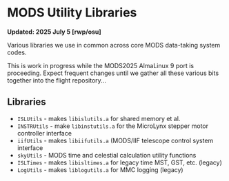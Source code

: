 # MODS Utility Libraries

**Updated: 2025 July 5 [rwp/osu]**

Various libraries we use in common across core MODS data-taking system codes.

This is work in progress while the MODS2025 AlmaLinux 9 port is proceeding.  Expect frequent changes 
until we gather all these various bits together into the flight repository...

## Libraries

 * `ISLUtils` - makes `libislutils.a` for shared memory et al.
 * `INSTRUtils` - make `libinstutils.a` for the MicroLynx stepper motor controller interface
 * `iifUtils` - makes `libiifutils.a` (MODS/IIF telescope control system interface
 * `skyUtils` - MODS time and celestial calculation utility functions
 * `ISLTimes` - makes `libisltimes.a` for legacy time MST, GST, etc. (legacy)
 * `LogUtils` - makes `liblogutils.a` for MMC logging (legacy)

